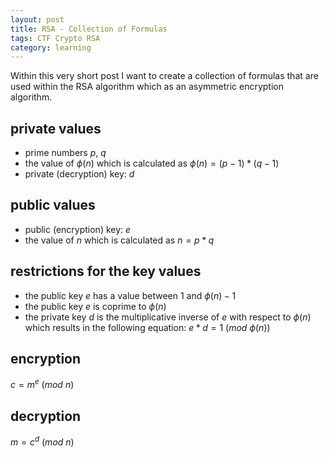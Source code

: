 ```yaml
---
layout: post
title: RSA - Collection of Formulas
tags: CTF Crypto RSA
category: learning
---
```


Within this very short post I want to create a collection of formulas that are used within the RSA algorithm which as an asymmetric encryption algorithm.

## private values
- prime numbers $p$, $q$
- the value of $\phi(n)$ which is calculated as $\phi(n) = (p - 1) * (q - 1)$
- private (decryption) key: $d$

## public values
- public (encryption) key: $e$
- the value of $n$ which is calculated as $n = p * q$

## restrictions for the key values
- the public key $e$ has a value between $1$ and $\phi(n) - 1$
- the public key $e$ is coprime to $\phi(n)$
- the private key $d$ is the multiplicative inverse of $e$ with respect to $\phi(n)$ which results in the following equation: $e * d = 1\ (mod\ \phi(n))$

## encryption
$c = m^e\ (mod\ n)$

## decryption
$m = c^d\ (mod\ n)$
